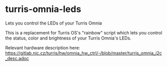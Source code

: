 # turris-omnia-leds
Lets you control the LEDs of your Turris Omnia

This is a replacement for Turris OS's "rainbow" script which lets you control the status, color and brightness of your Turris Omnia's LEDs.

Relevant hardware description here: https://gitlab.nic.cz/turris/hw/omnia_hw_ctrl/-/blob/master/turris_omnia_i2c_desc.adoc
